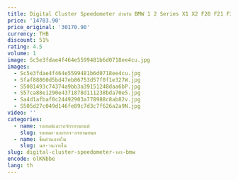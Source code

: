 ```yaml
---
title: Digital Cluster Speedometer สําหรับ BMW 1 2 Series X1 X2 F20 F21 F22 F23 F48 F39 F52 LCD แผงควบคุม Virtual Cockpit
price: '14783.90'
price_original: '30170.90'
currency: THB
discount: 51%
rating: 4.5
volume: 1
image: Sc5e3fdae4f464e5599481b6d0718ee4cu.jpg
images:
  - Sc5e3fdae4f464e5599481b6d0718ee4cu.jpg
  - Sfaf88860d5bd47eb86753d57f0f1e327W.jpg
  - S5081493c74374a9bb3a39151248daa6bP.jpg
  - S57ca88e1290e4371878d111238bda70e5.jpg
  - Sa4d1afbaf0c24492903a778988c8ab82v.jpg
  - S505d27c049d146fe89c7d3c7f626a2a9N.jpg
video: ''
categories:
  - name: รถยนต์และรถจักรยานยนต์
    slug: รถยนต-และรถจ-กรยานยนต
  - name: ชิ้นส่วนภายใน
    slug: นส-วนภายใน
slug: digital-cluster-speedometer-าหร-bmw
encode: olKNbbe
lang: th
---
```

  